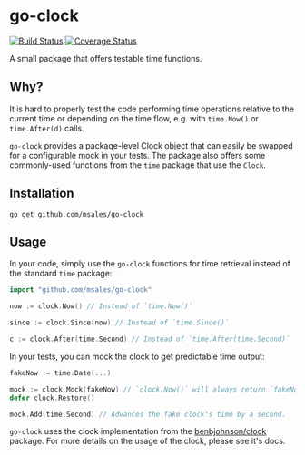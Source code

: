 # go-clock
[![Build Status](https://travis-ci.com/msales/go-clock.svg?token=jnuRixQ5JT2Tqqcethpp&branch=master)](https://travis-ci.com/msales/go-clock)
[![Coverage Status](https://coveralls.io/repos/github/msales/go-clock/badge.svg?branch=master&t=x6DuOO)](https://coveralls.io/github/msales/go-clock?branch=first)

A small package that offers testable time functions.

## Why?
It is hard to properly test the code performing time operations relative to the current time
or depending on the time flow, e.g. with `time.Now()` or `time.After(d)` calls.

`go-clock` provides a package-level Clock object that can easily be swapped for a configurable mock in your tests.
The package also offers some commonly-used functions from the `time` package that use the `Clock`.

## Installation
```shell script
go get github.com/msales/go-clock
```

## Usage
In your code, simply use the `go-clock` functions for time retrieval instead of the standard `time` package:

```go
import "github.com/msales/go-clock"

now := clock.Now() // Instead of `time.Now()`

since := clock.Since(now) // Instead of `time.Since()`

c := clock.After(time.Second) // Instead of `time.After(time.Second)`
```

In your tests, you can mock the clock to get predictable time output:

```go
fakeNow := time.Date(...)

mock := clock.Mock(fakeNow) // `clock.Now()` will always return `fakeNow` time.
defer clock.Restore()

mock.Add(time.Second) // Advances the fake clock's time by a second.
```

`go-clock` uses the clock implementation from the [benbjohnson/clock](https://github.com/benbjohnson/clock) package.
For more details on the usage of the clock, please see it's docs.
